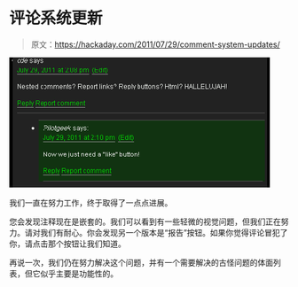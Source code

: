 # 评论系统更新

> 原文：<https://hackaday.com/2011/07/29/comment-system-updates/>

![](img/a3fed8650f2dcaea24b853f1b01b9ceb.png "nested")

我们一直在努力工作，终于取得了一点点进展。

您会发现注释现在是嵌套的。我们可以看到有一些轻微的视觉问题，但我们正在努力。请对我们有耐心。你会发现另一个版本是“报告”按钮。如果你觉得评论冒犯了你，请点击那个按钮让我们知道。

再说一次，我们仍在努力解决这个问题，并有一个需要解决的古怪问题的体面列表，但它似乎主要是功能性的。
